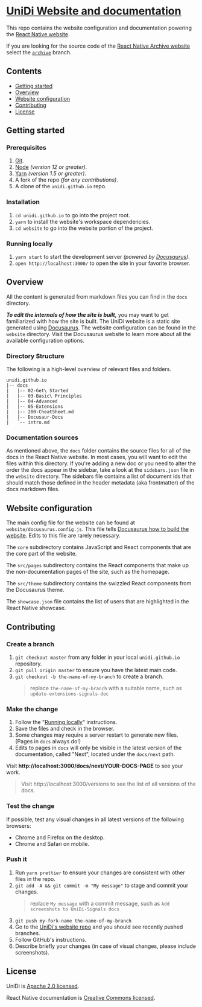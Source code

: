 # [UniDi Website and documentation](https://unidi.github.io/)


This repo contains the website configuration and documentation powering the [React Native website](https://reactnative.dev/).

If you are looking for the source code of the [React Native Archive website](https://archive.reactnative.dev/) select the [`archive`](https://github.com/facebook/react-native-website/tree/archive) branch.

## Contents

- [Getting started](#%EF%B8%8F-getting-started)
- [Overview](#-overview)
- [Website configuration](#-website-configuration)
- [Contributing](#-contributing)
- [License](#-license)

## Getting started

### Prerequisites

1.  [Git](https://git-scm.com/downloads).
1.  [Node](https://nodejs.org/en/download/) _(version 12 or greater)_.
1.  [Yarn](https://yarnpkg.com/lang/en/docs/install/) _(version 1.5 or greater)_.
1.  A fork of the repo _(for any contributions)_.
1.  A clone of the `unidi.github.io` repo.

### Installation

1.  `cd unidi.github.io` to go into the project root.
1.  `yarn` to install the website's workspace dependencies.
1.  `cd website` to go into the website portion of the project.

### Running locally

1.  `yarn start` to start the development server _(powered by [Docusaurus](https://v2.docusaurus.io))_.
1.  `open http://localhost:3000/` to open the site in your favorite browser.

## Overview

All the content is generated from markdown files you can find in the `docs` directory.

**_To edit the internals of how the site is built,_** you may want to get familiarized with how the site is built. The UniDi website is a static site generated using [Docusaurus](https://v2.docusaurus.io). The website configuration can be found in the `website` directory. Visit the Docusaurus website to learn more about all the available configuration options.

### Directory Structure

The following is a high-level overview of relevant files and folders.

```
unidi.github.io
|-- docs
|   |-- 02-Get\ Started
|   |-- 03-Basic\ Principles
|   |-- 04-Advanced
|   |-- 05-Extensions
|   |-- 200-CheatSheet.md
|   |-- Docusaur-Docs
|   `-- intro.md
```

### Documentation sources

As mentioned above, the `docs` folder contains the source files for all of the docs in the React Native website. In most cases, you will want to edit the files within this directory. If you're adding a new doc or you need to alter the order the docs appear in the sidebar, take a look at the `sidebars.json` file in the `website` directory. The sidebars file contains a list of document ids that should match those defined in the header metadata (aka frontmatter) of the docs markdown files.

## Website configuration

The main config file for the website can be found at `website/docusaurus.config.js`. This file tells [Docusaurus how to build the website](https://v2.docusaurus.io/docs/configuration). Edits to this file are rarely necessary.

The `core` subdirectory contains JavaScript and React components that are the core part of the website.

The `src/pages` subdirectory contains the React components that make up the non-documentation pages of the site, such as the homepage.

The `src/theme` subdirectory contains the swizzled React components from the Docusaurus theme.

The `showcase.json` file contains the list of users that are highlighted in the React Native showcase.

## Contributing

### Create a branch

1.  `git checkout master` from any folder in your local `unidi.github.io` repository.
1.  `git pull origin master` to ensure you have the latest main code.
1.  `git checkout -b the-name-of-my-branch` to create a branch.
    > replace `the-name-of-my-branch` with a suitable name, such as `update-extensions-signals-doc`

### Make the change

1.  Follow the "[Running locally](#running-locally)" instructions.
1.  Save the files and check in the browser.
1.  Some changes may require a server restart to generate new files. (Pages in `docs` always do!)
1.  Edits to pages in `docs` will only be visible in the latest version of the documentation, called "Next", located under the `docs/next` path.

Visit **http://localhost:3000/docs/next/YOUR-DOCS-PAGE** to see your work.

> Visit http://localhost:3000/versions to see the list of all versions of the docs.

### Test the change

If possible, test any visual changes in all latest versions of the following browsers:

- Chrome and Firefox on the desktop.
- Chrome and Safari on mobile.

### Push it

1.  Run `yarn prettier` to ensure your changes are consistent with other files in the repo.
1.  `git add -A && git commit -m "My message"` to stage and commit your changes.
    > replace `My message` with a commit message, such as `Add screenshots to UniDi-Signals docs`
1.  `git push my-fork-name the-name-of-my-branch`
1.  Go to the [UniDi's website repo](https://github.com/UniDi/unidi.github.io) and you should see recently pushed branches.
1.  Follow GitHub's instructions.
1.  Describe briefly your changes (in case of visual changes, please include screenshots).

## License

UniDi is [Apache 2.0 licensed](./LICENSE.md).

React Native documentation is [Creative Commons licensed](./LICENSE-docs).

